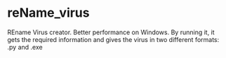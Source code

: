 # reName_virus
REname Virus creator. Better performance on Windows. By running it, it gets the required information and gives the virus in two different formats: .py and .exe
